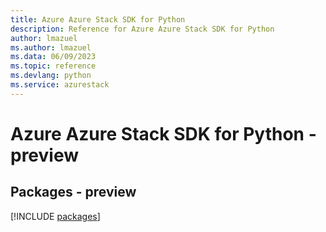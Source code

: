 ```yaml
---
title: Azure Azure Stack SDK for Python
description: Reference for Azure Azure Stack SDK for Python
author: lmazuel
ms.author: lmazuel
ms.data: 06/09/2023
ms.topic: reference
ms.devlang: python
ms.service: azurestack
---
```

# Azure Azure Stack SDK for Python - preview
## Packages - preview
[!INCLUDE [packages](azure-stack-index.md)]
